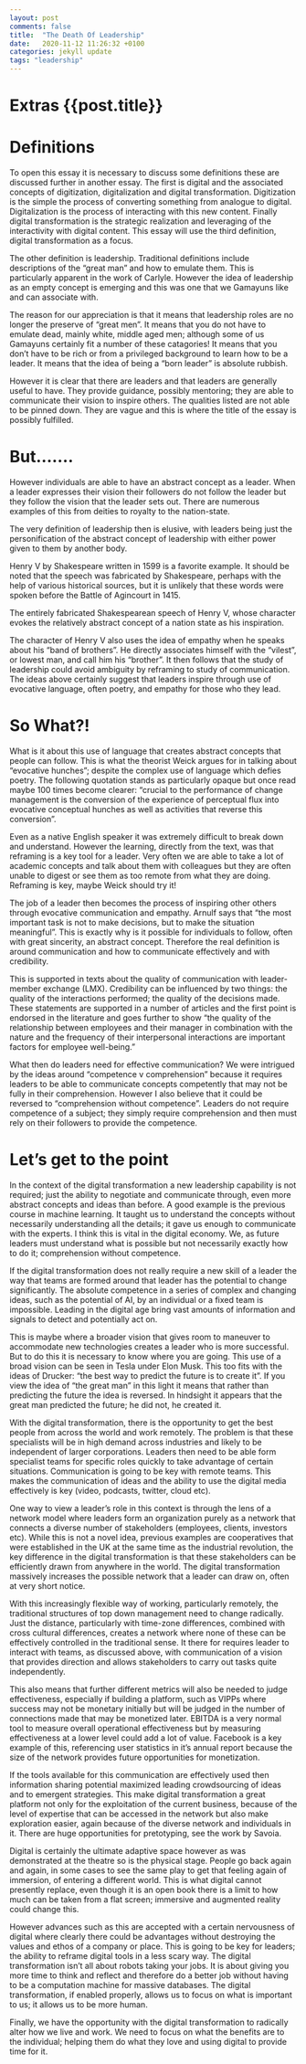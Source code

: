 ```yaml
---
layout: post
comments: false
title:  "The Death Of Leadership"
date:   2020-11-12 11:26:32 +0100
categories: jekyll update
tags: "leadership"
---
```


# Extras {{post.title}}

  
# Definitions

To open this essay it is necessary to discuss some definitions these are discussed further in another essay. The first is digital and the associated concepts of digitization, digitalization and digital transformation. Digitization is the simple the process of converting something from analogue to digital. Digitalization is the process of interacting with this new content. Finally digital transformation is the strategic realization and leveraging of the interactivity with digital content. This essay will use the third definition, digital transformation as a focus.

The other definition is leadership. Traditional definitions include descriptions of the “great man” and how to emulate them. This is particularly apparent in the work of Carlyle. However the idea of leadership as an empty concept is emerging and this was one that we Gamayuns like and can associate with.

The reason for our appreciation is that it means that leadership roles are no longer the preserve of “great men”. It means that you do not have to emulate dead, mainly white, middle aged men; although some of us Gamayuns certainly fit a number of these catagories! It means that you don’t have to be rich or from a privileged background to learn how to be a leader. It means that the idea of being a “born leader” is absolute rubbish.

However it is clear that there are leaders and that leaders are generally useful to have. They provide guidance, possibly mentoring; they are able to communicate their vision to inspire others. The qualities listed are not able to be pinned down. They are vague and this is where the title of the essay is possibly fulfilled.

# But…….

However individuals are able to have an abstract concept as a leader. When a leader expresses their vision their followers do not follow the leader but they follow the vision that the leader sets out. There are numerous examples of this from deities to royalty to the nation-state.

The very definition of leadership then is elusive, with leaders being just the personification of the abstract concept of leadership with either power given to them by another body.

Henry V by Shakespeare written in 1599 is a favorite example. It should be noted that the speech was fabricated by Shakespeare, perhaps with the help of various historical sources, but it is unlikely that these words were spoken before the Battle of Agincourt in 1415.

The entirely fabricated Shakespearean speech of Henry V, whose character evokes the relatively abstract concept of a nation state as his inspiration.

The character of Henry V also uses the idea of empathy when he speaks about his “band of brothers”. He directly associates himself with the “vilest”, or lowest man, and call him his “brother”. It then follows that the study of leadership could avoid ambiguity by reframing to study of communication. The ideas above certainly suggest that leaders inspire through use of evocative language, often poetry, and empathy for those who they lead.

# So What?!

What is it about this use of language that creates abstract concepts that people can follow. This is what the theorist Weick argues for in talking about “evocative hunches”; despite the complex use of language which defies poetry. The following quotation stands as particularly opaque but once read maybe 100 times become clearer: “crucial to the performance of change management is the conversion of the experience of perceptual flux into evocative conceptual hunches as well as activities that reverse this conversion”.

Even as a native English speaker it was extremely difficult to break down and understand. However the learning, directly from the text, was that reframing is a key tool for a leader. Very often we are able to take a lot of academic concepts and talk about them with colleagues but they are often unable to digest or see them as too remote from what they are doing. Reframing is key, maybe Weick should try it!

The job of a leader then becomes the process of inspiring other others through evocative communication and empathy. Arnulf says that “the most important task is not to make decisions, but to make the situation meaningful”. This is exactly why is it possible for individuals to follow, often with great sincerity, an abstract concept. Therefore the real definition is around communication and how to communicate effectively and with credibility.

This is supported in texts about the quality of communication with leader-member exchange (LMX). Credibility can be influenced by two things: the quality of the interactions performed; the quality of the decisions made. These statements are supported in a number of articles and the first point is endorsed in the literature and goes further to show “the quality of the relationship between employees and their manager in combination with the nature and the frequency of their interpersonal interactions are important factors for employee well-being.”

What then do leaders need for effective communication? We were intrigued by the ideas around “competence v comprehension” because it requires leaders to be able to communicate concepts competently that may not be fully in their comprehension. However I also believe that it could be reversed to “comprehension without competence”. Leaders do not require competence of a subject; they simply require comprehension and then must rely on their followers to provide the competence.

# Let’s get to the point

In the context of the digital transformation a new leadership capability is not required; just the ability to negotiate and communicate through, even more abstract concepts and ideas than before. A good example is the previous course in machine learning. It taught us to understand the concepts without necessarily understanding all the details; it gave us enough to communicate with the experts. I think this is vital in the digital economy. We, as future leaders must understand what is possible but not necessarily exactly how to do it; comprehension without competence.

If the digital transformation does not really require a new skill of a leader the way that teams are formed around that leader has the potential to change significantly. The absolute competence in a series of complex and changing ideas, such as the potential of AI, by an individual or a fixed team is impossible. Leading in the digital age bring vast amounts of information and signals to detect and potentially act on.

This is maybe where a broader vision that gives room to maneuver to accommodate new technologies creates a leader who is more successful. But to do this it is necessary to know where you are going. This use of a broad vision can be seen in Tesla under Elon Musk. This too fits with the ideas of Drucker: “the best way to predict the future is to create it”. If you view the idea of “the great man” in this light it means that rather than predicting the future the idea is reversed. In hindsight it appears that the great man predicted the future; he did not, he created it.

With the digital transformation, there is the opportunity to get the best people from across the world and work remotely. The problem is that these specialists will be in high demand across industries and likely to be independent of larger corporations. Leaders then need to be able form specialist teams for specific roles quickly to take advantage of certain situations. Communication is going to be key with remote teams. This makes the communication of ideas and the ability to use the digital media effectively is key (video, podcasts, twitter, cloud etc).

One way to view a leader’s role in this context is through the lens of a network model where leaders form an organization purely as a network that connects a diverse number of stakeholders (employees, clients, investors etc). While this is not a novel idea, previous examples are cooperatives that were established in the UK at the same time as the industrial revolution, the key difference in the digital transformation is that these stakeholders can be efficiently drawn from anywhere in the world. The digital transformation massively increases the possible network that a leader can draw on, often at very short notice.

With this increasingly flexible way of working, particularly remotely, the traditional structures of top down management need to change radically. Just the distance, particularly with time-zone differences, combined with cross cultural differences, creates a network where none of these can be effectively controlled in the traditional sense. It there for requires leader to interact with teams, as discussed above, with communication of a vision that provides direction and allows stakeholders to carry out tasks quite independently.

This also means that further different metrics will also be needed to judge effectiveness, especially if building a platform, such as VIPPs where success may not be monetary initially but will be judged in the number of connections made that may be monetized later. EBITDA is a very normal tool to measure overall operational effectiveness but by measuring effectiveness at a lower level could add a lot of value. Facebook is a key example of this, referencing user statistics in it’s annual report because the size of the network provides future opportunities for monetization.

If the tools available for this communication are effectively used then information sharing potential maximized leading crowdsourcing of ideas and to emergent strategies. This make digital transformation a great platform not only for the exploitation of the current business, because of the level of expertise that can be accessed in the network but also make exploration easier, again because of the diverse network and individuals in it. There are huge opportunities for pretotyping, see the work by Savoia.

Digital is certainly the ultimate adaptive space however as was demonstrated at the theatre so is the physical stage. People go back again and again, in some cases to see the same play to get that feeling again of immersion, of entering a different world. This is what digital cannot presently replace, even though it is an open book there is a limit to how much can be taken from a flat screen; immersive and augmented reality could change this.

However advances such as this are accepted with a certain nervousness of digital where clearly there could be advantages without destroying the values and ethos of a company or place. This is going to be key for leaders; the ability to reframe digital tools in a less scary way. The digital transformation isn’t all about robots taking your jobs. It is about giving you more time to think and reflect and therefore do a better job without having to be a computation machine for massive databases. The digital transformation, if enabled properly, allows us to focus on what is important to us; it allows us to be more human.

Finally, we have the opportunity with the digital transformation to radically alter how we live and work. We need to focus on what the benefits are to the individual; helping them do what they love and using digital to provide time for it.
